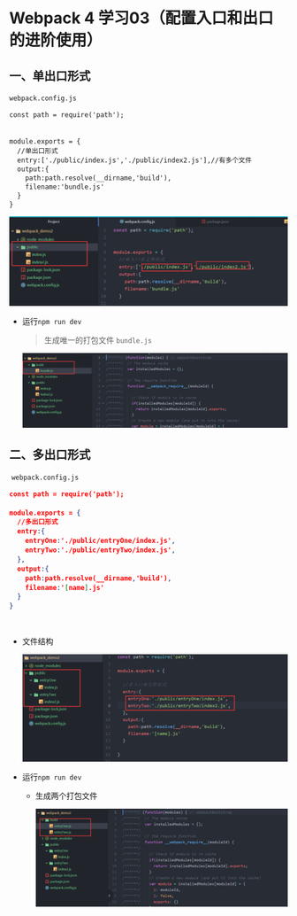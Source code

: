 

# Webpack 4  学习03（配置入口和出口的进阶使用）

## 一、单出口形式

`webpack.config.js`

```
const path = require('path');


module.exports = {
  //单出口形式
  entry:['./public/index.js','./public/index2.js'],//有多个文件
  output:{
    path:path.resolve(__dirname,'build'),
    filename:'bundle.js'
  }
}
```



![](https://raw.githubusercontent.com/HunterXing/resourse/master/images/20190221084217.png)



- 运行`npm run dev`   

  > 生成唯一的打包文件 `bundle.js`

  ![](https://raw.githubusercontent.com/HunterXing/resourse/master/images/20190221084406.png)



## 二、多出口形式

​	`webpack.config.js`

```json
const path = require('path');

module.exports = {
  //多出口形式
  entry:{
    entryOne:'./public/entryOne/index.js',
    entryTwo:'./public/entryTwo/index.js',
  },
  output:{
    path:path.resolve(__dirname,'build'),
    filename:'[name].js'
  }
}
```

​	

- 文件结构

  ![](https://raw.githubusercontent.com/HunterXing/resourse/master/images/20190221084849.png)

  

- 运行`npm run dev`   

  - 生成两个打包文件

    ![](https://raw.githubusercontent.com/HunterXing/resourse/master/images/20190221085037.png)